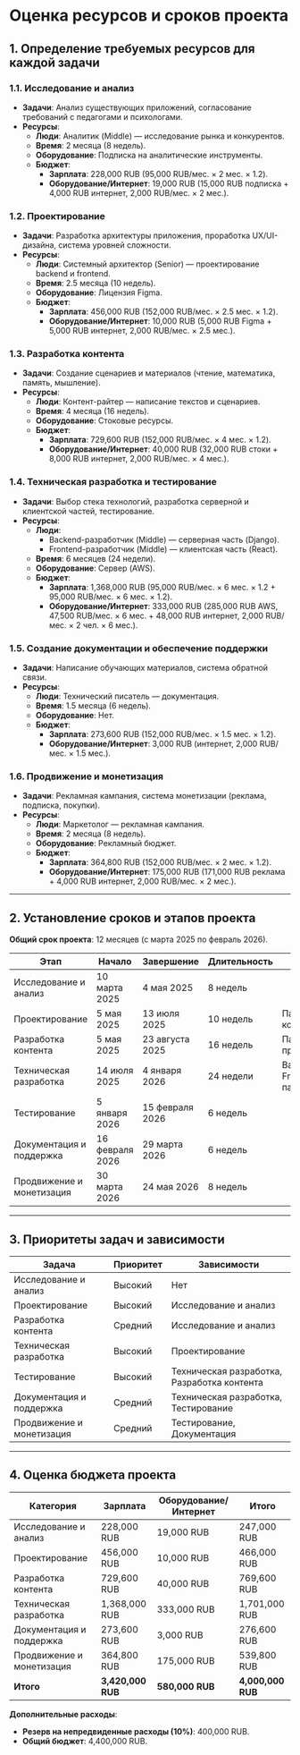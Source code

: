 # Оценка ресурсов и сроков проекта

## 1. Определение требуемых ресурсов для каждой задачи

### 1.1. Исследование и анализ
- **Задачи**: Анализ существующих приложений, согласование требований с педагогами и психологами.
- **Ресурсы**:
  - **Люди**: Аналитик (Middle) — исследование рынка и конкурентов.
  - **Время**: 2 месяца (8 недель).
  - **Оборудование**: Подписка на аналитические инструменты.
  - **Бюджет**:
    - **Зарплата**: 228,000 RUB (95,000 RUB/мес. × 2 мес. × 1.2).
    - **Оборудование/Интернет**: 19,000 RUB (15,000 RUB подписка + 4,000 RUB интернет, 2,000 RUB/мес. × 2 мес.).

### 1.2. Проектирование
- **Задачи**: Разработка архитектуры приложения, проработка UX/UI-дизайна, система уровней сложности.
- **Ресурсы**:
  - **Люди**: Системный архитектор (Senior) — проектирование backend и frontend.
  - **Время**: 2.5 месяца (10 недель).
  - **Оборудование**: Лицензия Figma.
  - **Бюджет**:
    - **Зарплата**: 456,000 RUB (152,000 RUB/мес. × 2.5 мес. × 1.2).
    - **Оборудование/Интернет**: 10,000 RUB (5,000 RUB Figma + 5,000 RUB интернет, 2,000 RUB/мес. × 2.5 мес.).

### 1.3. Разработка контента
- **Задачи**: Создание сценариев и материалов (чтение, математика, память, мышление).
- **Ресурсы**:
  - **Люди**: Контент-райтер — написание текстов и сценариев.
  - **Время**: 4 месяца (16 недель).
  - **Оборудование**: Стоковые ресурсы.
  - **Бюджет**:
    - **Зарплата**: 729,600 RUB (152,000 RUB/мес. × 4 мес. × 1.2).
    - **Оборудование/Интернет**: 40,000 RUB (32,000 RUB стоки + 8,000 RUB интернет, 2,000 RUB/мес. × 4 мес.).

### 1.4. Техническая разработка и тестирование
- **Задачи**: Выбор стека технологий, разработка серверной и клиентской частей, тестирование.
- **Ресурсы**:
  - **Люди**:
    - Backend-разработчик (Middle) — серверная часть (Django).
    - Frontend-разработчик (Middle) — клиентская часть (React).
  - **Время**: 6 месяцев (24 недели).
  - **Оборудование**: Сервер (AWS).
  - **Бюджет**:
    - **Зарплата**: 1,368,000 RUB (95,000 RUB/мес. × 6 мес. × 1.2 + 95,000 RUB/мес. × 6 мес. × 1.2).
    - **Оборудование/Интернет**: 333,000 RUB (285,000 RUB AWS, 47,500 RUB/мес. × 6 мес. + 48,000 RUB интернет, 2,000 RUB/мес. × 2 чел. × 6 мес.).

### 1.5. Создание документации и обеспечение поддержки
- **Задачи**: Написание обучающих материалов, система обратной связи.
- **Ресурсы**:
  - **Люди**: Технический писатель — документация.
  - **Время**: 1.5 месяца (6 недель).
  - **Оборудование**: Нет.
  - **Бюджет**:
    - **Зарплата**: 273,600 RUB (152,000 RUB/мес. × 1.5 мес. × 1.2).
    - **Оборудование/Интернет**: 3,000 RUB (интернет, 2,000 RUB/мес. × 1.5 мес.).

### 1.6. Продвижение и монетизация
- **Задачи**: Рекламная кампания, система монетизации (реклама, подписка, покупки).
- **Ресурсы**:
  - **Люди**: Маркетолог — рекламная кампания.
  - **Время**: 2 месяца (8 недель).
  - **Оборудование**: Рекламный бюджет.
  - **Бюджет**:
    - **Зарплата**: 364,800 RUB (152,000 RUB/мес. × 2 мес. × 1.2).
    - **Оборудование/Интернет**: 175,000 RUB (171,000 RUB реклама + 4,000 RUB интернет, 2,000 RUB/мес. × 2 мес.).

---

## 2. Установление сроков и этапов проекта
**Общий срок проекта**: 12 месяцев (с марта 2025 по февраль 2026).  

| Этап                      | Начало          | Завершение     | Длительность | Примечание |
|---------------------------|----------------|---------------|--------------|------------|
| Исследование и анализ    | 10 марта 2025  | 4 мая 2025    | 8 недель     |            |
| Проектирование           | 5 мая 2025     | 13 июля 2025  | 10 недель    | Параллельно с контентом |
| Разработка контента      | 5 мая 2025     | 23 августа 2025 | 16 недель  | Параллельно с проектированием |
| Техническая разработка   | 14 июля 2025   | 4 января 2026  | 24 недели   | Backend и Frontend параллельно |
| Тестирование            | 5 января 2026  | 15 февраля 2026 | 6 недель  |            |
| Документация и поддержка | 16 февраля 2026 | 29 марта 2026  | 6 недель   |            |
| Продвижение и монетизация | 30 марта 2026  | 24 мая 2026   | 8 недель   |            |

---

## 3. Приоритеты задач и зависимости

| Задача                  | Приоритет | Зависимости |
|-------------------------|----------|-------------|
| Исследование и анализ  | Высокий  | Нет         |
| Проектирование         | Высокий  | Исследование и анализ |
| Разработка контента    | Средний  | Исследование и анализ |
| Техническая разработка | Высокий  | Проектирование |
| Тестирование          | Высокий  | Техническая разработка, Разработка контента |
| Документация и поддержка | Средний | Техническая разработка, Тестирование |
| Продвижение и монетизация | Средний | Тестирование, Документация |

---

## 4. Оценка бюджета проекта

| Категория               | Зарплата       | Оборудование/Интернет | Итого         |
|-------------------------|---------------|---------------------|--------------|
| Исследование и анализ  | 228,000 RUB   | 19,000 RUB         | 247,000 RUB  |
| Проектирование         | 456,000 RUB   | 10,000 RUB         | 466,000 RUB  |
| Разработка контента    | 729,600 RUB   | 40,000 RUB         | 769,600 RUB  |
| Техническая разработка | 1,368,000 RUB | 333,000 RUB        | 1,701,000 RUB |
| Документация и поддержка | 273,600 RUB  | 3,000 RUB          | 276,600 RUB  |
| Продвижение и монетизация | 364,800 RUB | 175,000 RUB        | 539,800 RUB  |
| **Итого**              | **3,420,000 RUB** | **580,000 RUB** | **4,000,000 RUB** |

**Дополнительные расходы**:  
- **Резерв на непредвиденные расходы (10%)**: 400,000 RUB.  
- **Общий бюджет**: 4,400,000 RUB.
